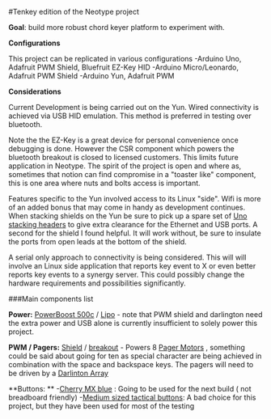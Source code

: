 #Tenkey edition of the Neotype project

**Goal**: build more robust chord keyer platform to experiment with.

**Configurations**

This project can be replicated in various configurations
 -Arduino Uno, Adafruit PWM Shield, Bluefruit EZ-Key HID
 -Arduino Micro/Leonardo, Adafruit PWM Shield
 -Arduino Yun, Adafruit PWM

**Considerations**

Current Development is being carried out on the Yun. Wired connectivity is achieved via USB HID emulation. This method is preferred in testing over bluetooth. 

Note the the EZ-Key is a great device for personal convenience once debugging is done. However the CSR component which powers the bluetooth breakout is closed to licensed customers. This limits future application in Neotype. The spirit of the project is open and where as, sometimes that notion can find compromise in a "toaster like" component, this is one area where nuts and bolts access is important. 

Features specific to the Yun involved access to its Linux "side". Wifi is more of an added bonus that may come in handy as development continues. When stacking shields on the Yun be sure to pick up a spare set of [Uno stacking headers](https://www.adafruit.com/product/85)  to give extra clearance for the Ethernet and USB ports. A second for the shield I found helpful. It will work without, be sure to insulate the ports from open leads at the bottom of the shield.

A serial only approach to connectivity is being considered. This will will involve an Linux side application that reports key event to X or even better reports key events to a synergy server. This could possibly change the hardware requirements and possibilities significantly. 

###Main components list

**Power:** [PowerBoost 500c](https://www.adafruit.com/product/1944)  /  [Lipo](https://www.adafruit.com/product/2011) - note that PWM shield and darlington need the extra power and USB alone is currently insufficient to solely power this project. 

**PWM / Pagers:** [Shield](https://www.adafruit.com/products/1411) / [breakout](https://www.adafruit.com/products/815) - Powers 8 [Pager Motors](https://www.adafruit.com/product/1201) , something could be said about going for ten as special character are being achieved in combination with the space and backspace keys. The pagers will need to be driven by a [Darlinton Array](http://www.mouser.com/ProductDetail/STMicroelectronics/ULN2803A/?qs=sGAEpiMZZMvAvBNgSS9LqpP7ived4CP2) 

**Buttons: **
-[Cherry MX blue](http://www.mouser.com/ProductDetail/CHERRY/MX1A-E1NW/?qs=sGAEpiMZZMsqIr59i2oRcl0OtbIxCyKkAg8zsoDLHg0%3d) : Going to be used for the next build ( not breadboard friendly)
-[Medium sized tactical buttons](https://www.adafruit.com/products/1119): A bad choice for this project, but they have been used for most of the testing
